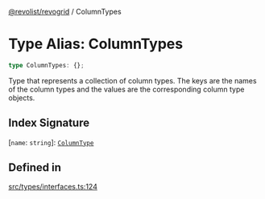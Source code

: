 [@revolist/revogrid](README.md) / ColumnTypes

# Type Alias: ColumnTypes

```ts
type ColumnTypes: {};
```

Type that represents a collection of column types.
The keys are the names of the column types and the values are the corresponding column type objects.

## Index Signature

 \[`name`: `string`\]: [`ColumnType`](Interface.ColumnType.md)

## Defined in

[src/types/interfaces.ts:124](https://github.com/revolist/revogrid/blob/a84fead7f1878a976ea465cbf9b4f0472345b7b1/src/types/interfaces.ts#L124)
